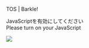 TOS | Barkle!

JavaScriptを有効にしてください  
Please turn on your JavaScript

![](/static-assets/splash.png?1730444118100)